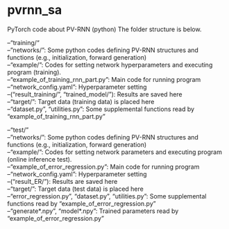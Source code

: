 # pvrnn_sa
PyTorch code about PV-RNN (python)
The folder structure is below.  

–“training/“  
  –”networks/”: Some python codes defining PV-RNN structures and functions (e.g., initialization, forward generation)  
  –“example/”: Codes for setting network hyperparameters and executing program (training).  
    –“example_of_training_rnn_part.py”: Main code for running program  
    –“network_config.yaml”: Hyperparameter setting  
    –(“result_training/”, “trained_model/”): Results are saved here  
    –“target/”: Target data (training data) is placed here  
    –“dataset.py”, “utilities.py”: Some supplemental functions read by “example_of_training_rnn_part.py”  
    
–“test/”  
  –”networks/”: Some python codes defining PV-RNN structures and functions (e.g., initialization, forward generation)  
  –“example/”: Codes for setting network parameters and executing program (online inference test).  
    –“example_of_error_regression.py”: Main code for running program  
    –“network_config.yaml”: Hyperparameter setting  
    –(“result_ER/”): Results are saved here  
    –“target/”: Target data (test data) is placed here  
    –“error_regression.py”, “dataset.py”, “utilities.py”: Some supplemental functions read by “example_of_error_regression.py”  
    –“generate*.npy”, “model*.npy”: Trained parameters read by “example_of_error_regression.py” 
